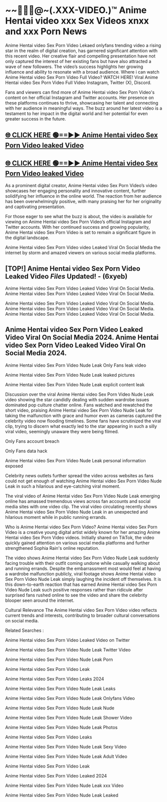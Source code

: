 # ~~👙💋‍🎥️@~(.XXX-VIDEO.)™ Anime Hentai video xxx Sex Videos xnxx and xxx Porn News<br>

Anime Hentai video Sex Porn Video Lekaed onlyfans trending video a rising star in the realm of digital creation, has garnered significant attention with this recent video. Her creative flair and compelling presentation have not only captured the interest of her existing fans but have also attracted a wave of new followers. The video’s success highlights her growing influence and ability to resonate with a broad audience.
Where i can watch  Anime Hentai video Sex Porn Video Full Video? WATCH HERE! Viral  Anime Hentai video Sex Porn Video Full Video Instagram, Twitter (X), Discord.


Fans and viewers can find more of Anime Hentai video Sex Porn Video's content on her official Instagram and Twitter accounts. Her presence on these platforms continues to thrive, showcasing her talent and connecting with her audience in meaningful ways. The buzz around her latest video is a testament to her impact in the digital world and her potential for even greater success in the future.


## [🌐 CLICK HERE 🟢==►►  Anime Hentai video Sex Porn Video leaked Video ](https://error-example.blogspot.com/2024/09/new-indian.html&ref=git)

## [🌐 CLICK HERE 🟢==►►  Anime Hentai video Sex Porn Video leaked Video ](https://error-example.blogspot.com/2024/09/new-indian.html&ref=git)


As a prominent digital creator,  Anime Hentai video Sex Porn Video’s video showcases her engaging personality and innovative content, further solidifying her influence in the online world. The reaction from her audience has been overwhelmingly positive, with many praising her for her originality and captivating presentation.

For those eager to see what the buzz is about, the video is available for viewing on  Anime Hentai video Sex Porn Video’s official Instagram and Twitter accounts. With her continued success and growing popularity,  Anime Hentai video Sex Porn Video is set to remain a significant figure in the digital landscape.


Anime Hentai video Sex Porn Video video Leaked Viral On Social Media the internet by storm and amazed viewers on various social media platforms.


## [TOP!]  Anime Hentai video Sex Porn Video Leaked Video *Files* Updated! - (6xyeb) 

Anime Hentai video Sex Porn Video Leaked Video Viral On Social Media. Anime Hentai video Sex Porn Video Leaked Video Viral On Social Media.

Anime Hentai video Sex Porn Video Leaked Video Viral On Social Media. Anime Hentai video Sex Porn Video Leaked Video Viral On Social Media. Anime Hentai video Sex Porn Video Leaked Video Viral On Social Media.


##  Anime Hentai video Sex Porn Video Leaked Video Viral On Social Media 2024. Anime Hentai video Sex Porn Video Leaked Video Viral On Social Media 2024.
Anime Hentai video Sex Porn Video Nude Leak Only Fans leak video

Anime Hentai video Sex Porn Video Nude Leak leaked pictures

Anime Hentai video Sex Porn Video Nude Leak explicit content leak

Discussion over the viral  Anime Hentai video Sex Porn Video Nude Leak video showing the star candidly dealing with sudden wardrobe issues dominated pop culture chatter online. Fans watched and rewatched the short video, praising  Anime Hentai video Sex Porn Video Nude Leak for taking the malfunction with grace and humor even as cameras captured the celebrity video now flooding timelines. Some fans have scrutinized the viral clip, trying to discern what exactly led to the star appearing in such a silly viral video, seemingly unaware they were being filmed.


Only Fans account breach

Only Fans data hack

Anime Hentai video Sex Porn Video Nude Leak personal information exposed

Celebrity news outlets further spread the video across websites as fans could not get enough of watching  Anime Hentai video Sex Porn Video Nude Leak in such a hilarious and eye-catching viral moment.


The viral video of  Anime Hentai video Sex Porn Video Nude Leak emerging online has amassed tremendous views across fan accounts and social media sites with one video clip. The viral video circulating recently shows  Anime Hentai video Sex Porn Video Nude Leak in an unexpected and hilarious moment while in public running errands.


Who is  Anime Hentai video Sex Porn Video?  Anime Hentai video Sex Porn Video is a creative young digital artist widely known for her amazing  Anime Hentai video Sex Porn Video videos. Initially shared on TikTok, the video quickly gained attention on various social media platforms and further strengthened Sophia Rain's online reputation.

The video shows  Anime Hentai video Sex Porn Video Nude Leak suddenly facing trouble with their outfit coming undone while casually walking about and running errands. Despite the embarrassment most would feel at having a wardrobe malfunction publicly, viral footage shows  Anime Hentai video Sex Porn Video Nude Leak simply laughing the incident off themselves. It is this down-to-earth reaction that has earned  Anime Hentai video Sex Porn Video Nude Leak such positive responses rather than ridicule after surprised fans rushed online to see the video and share the celebrity blooper seen around the internet.

Cultural Relevance The  Anime Hentai video Sex Porn Video video reflects current trends and interests, contributing to broader cultural conversations on social media.

Related Searches :

 Anime Hentai video Sex Porn Video Leaked Video on Twitter

 Anime Hentai video Sex Porn Video Nude Leak Twitter Video

 Anime Hentai video Sex Porn Video Nude Leak Porn

 Anime Hentai video Sex Porn Video Leak 

 Anime Hentai video Sex Porn Video Leaks 2024

 Anime Hentai video Sex Porn Video Nude Leak Leaks

 Anime Hentai video Sex Porn Video Nude Leak Onlyfans Video

 Anime Hentai video Sex Porn Video Nude Leak Nude

 Anime Hentai video Sex Porn Video Nude Leak Shower Video

 Anime Hentai video Sex Porn Video Nude Leak Photos

 Anime Hentai video Sex Porn Video Leaks

 Anime Hentai video Sex Porn Video Nude Leak Sexy Video

 Anime Hentai video Sex Porn Video Nude Leak Adult Video

 Anime Hentai video Sex Porn Video Leak

 Anime Hentai video Sex Porn Video Leaked 2024

 Anime Hentai video Sex Porn Video Nude Leak xxx Video

 Anime Hentai video Sex Porn Video Nude Leak Leaked